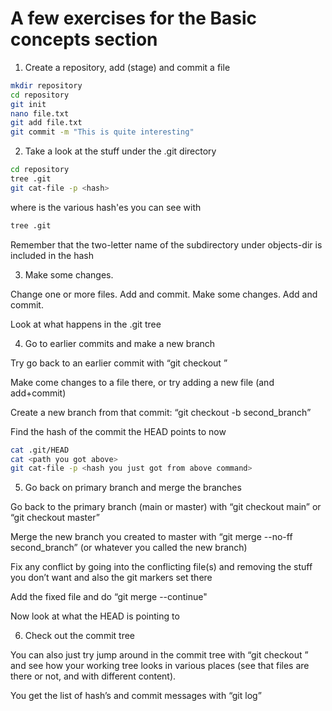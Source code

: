# A few exercises for the Basic concepts section 

1. Create a repository, add (stage) and commit a file

```bash
mkdir repository 
cd repository 
git init 
nano file.txt 
git add file.txt 
git commit -m "This is quite interesting" 
```

2. Take a look at the stuff under the .git directory 

```bash
cd repository
tree .git 
git cat-file -p <hash> 
```

where <hash> is the various hash'es you can see with 

```bash
tree .git
```

Remember that the two-letter name of the subdirectory under objects-dir is included in the hash 

3. Make some changes. 

Change one or more files. Add and commit. Make some changes. Add and commit. 

Look at what happens in the .git tree 

4. Go to earlier commits and make a new branch 

Try go back to an earlier commit with “git checkout <hash>” 

Make come changes to a file there, or try adding a new file (and add+commit) 

Create a new branch from that commit: “git checkout -b second_branch” 

Find the hash of the commit the HEAD points to now  

```bash 
cat .git/HEAD    
cat <path you got above> 
git cat-file -p <hash you just got from above command> 
```

5. Go back on primary branch and merge the branches

Go back to the primary branch (main or master) with “git checkout main” or “git checkout master” 

Merge the new branch you created to master with “git merge --no-ff second_branch” (or whatever you called the new branch) 

Fix any conflict by going into the conflicting file(s) and removing the stuff you don’t want and also the git markers set there 

Add the fixed file and do “git merge --continue"  

Now look at what the HEAD is pointing to 

6. Check out the commit tree   

You can also just try jump around in the commit tree with “git checkout <hash>” and see how your working tree looks in various places (see that files are there or not, and with different content). 

You get the list of hash’s and commit messages with “git log” 


